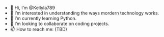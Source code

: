 - 👋 Hi, I’m @Kellyla789
- 👀 I’m interested in understanding the ways mordern technology works.
- 🌱 I’m currently learning Python.
- 💞️ I’m looking to collaborate on coding projects.
- 📫 How to reach me: (TBD)

<!---
Kellyla789/Kellyla789 is a ✨ special ✨ repository because its `README.md` (this file) appears on your GitHub profile.
You can click the Preview link to take a look at your changes.
--->
